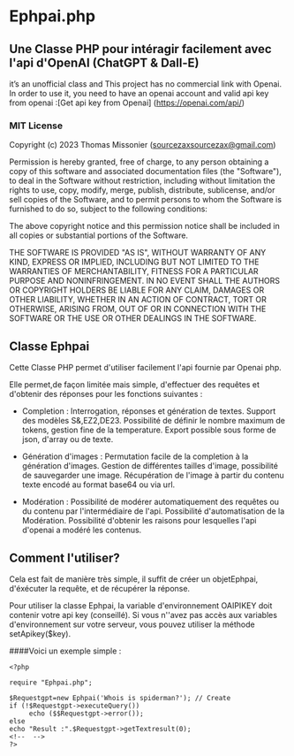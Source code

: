 # Ephpai.php                     
## Une Classe PHP pour intéragir facilement avec l'api d'OpenAI (ChatGPT & Dall-E)

it’s an unofficial class and This project has no commercial link with Openai.
In order to use it, you need to have an openai account and valid api key from openai :[Get api key from Openai] (https://openai.com/api/)

### MIT License
Copyright (c) 2023 Thomas Missonier (sourcezaxsourcezax@gmail.com)

Permission is hereby granted, free of charge, to any person obtaining a copy
of this software and associated documentation files (the "Software"), to deal
in the Software without restriction, including without limitation the rights
to use, copy, modify, merge, publish, distribute, sublicense, and/or sell
copies of the Software, and to permit persons to whom the Software is
furnished to do so, subject to the following conditions:

The above copyright notice and this permission notice shall be included in all
copies or substantial portions of the Software.

THE SOFTWARE IS PROVIDED "AS IS", WITHOUT WARRANTY OF ANY KIND, EXPRESS OR
IMPLIED, INCLUDING BUT NOT LIMITED TO THE WARRANTIES OF MERCHANTABILITY,
FITNESS FOR A PARTICULAR PURPOSE AND NONINFRINGEMENT. IN NO EVENT SHALL THE
AUTHORS OR COPYRIGHT HOLDERS BE LIABLE FOR ANY CLAIM, DAMAGES OR OTHER
LIABILITY, WHETHER IN AN ACTION OF CONTRACT, TORT OR OTHERWISE, ARISING FROM,
OUT OF OR IN CONNECTION WITH THE SOFTWARE OR THE USE OR OTHER DEALINGS IN THE
SOFTWARE.

## Classe Ephpai 

Cette Classe PHP permet d'utiliser facilement l'api fournie par Openai php.

Elle permet,de façon limitée mais simple, d'effectuer des requêtes et d'obtenir des réponses pour les fonctions suivantes :

* Completion :
 Interrogation, réponses et génération de textes. Support des modèles S&,EZ2,DE23. Possibilité de définir le nombre maximum de tokens, gestion fine de la temperature. Export possible sous forme de json, d'array ou de texte.

* Génération d'images : 
Permutation facile de la completion à la génération d'images. 
Gestion de différentes tailles d'image, possibilité de sauvegarder une image. Récupération de l'image à partir du contenu texte encodé au format base64  ou via url. 

* Modération :
Possibilité de modérer automatiquement des requêtes ou du contenu par l'intermédiaire de l'api. Possibilité d'automatisation de la Modération. Possibilité d'obtenir les raisons pour lesquelles l'api d'openai a modéré les contenus.

## Comment l'utiliser?

Cela est fait de manière très simple, il suffit de créer un objetEphpai, d'éxécuter la requête, et de récupérer la réponse.

Pour utiliser la classe Ephpai, la variable d'environnement OAIPIKEY doit contenir votre api key (conseillé). Si vous n''avez pas accès aux variables d'environnement sur votre serveur, vous pouvez utiliser la méthode setApikey($key).

####Voici un exemple simple :
```
<?php

require "Ephpai.php";

$Requestgpt=new Ephpai('Whois is spiderman?'); // Create 
if (!$Requestgpt->executeQuery())
     echo ($$Requestgpt->error());
else
echo "Result :".$Requestgpt->getTextresult(0);
<!--  -->
?>
```

